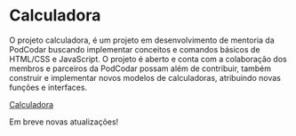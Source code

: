 # Calculadora 
O projeto calculadora, é um projeto em desenvolvimento de mentoria da PodCodar buscando implementar conceitos e comandos básicos de HTML/CSS e JavaScript. O projeto é aberto e conta com a colaboração dos membros e parceiros da PodCodar possam além de contribuir, também construir e implementar novos modelos de calculadoras, atribuindo novas funções e interfaces.

<a href="https://joel-leal.github.io/calculadora/"> Calculadora </a>

Em breve novas atualizações!

